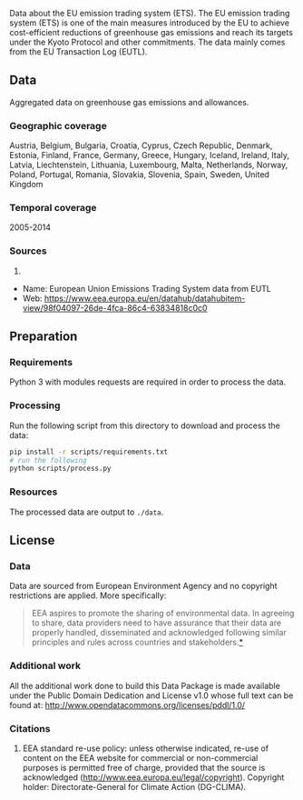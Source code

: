 Data about the EU emission trading system (ETS). The EU emission trading system (ETS) is one of the main measures introduced by the EU to achieve cost-efficient reductions of greenhouse gas emissions and reach its targets under the Kyoto Protocol and other commitments. The data mainly comes from the EU Transaction Log (EUTL).

## Data

Aggregated data on greenhouse gas emissions and allowances. 

### Geographic coverage

Austria, Belgium, Bulgaria, Croatia, Cyprus, Czech Republic, Denmark, Estonia, Finland, France, Germany, Greece, Hungary, Iceland, Ireland, Italy, Latvia, Liechtenstein, Lithuania, Luxembourg, Malta, Netherlands, Norway, Poland, Portugal, Romania, Slovakia, Slovenia, Spain, Sweden, United Kingdom

### Temporal coverage

2005-2014

### Sources

1. 
  * Name: European Union Emissions Trading System data from EUTL
  * Web: https://www.eea.europa.eu/en/datahub/datahubitem-view/98f04097-26de-4fca-86c4-63834818c0c0

## Preparation

### Requirements

Python 3 with modules requests  are required in order to process the data. 

### Processing

Run the following script from this directory to download and process the data:

```bash
pip install -r scripts/requirements.txt
# run the following
python scripts/process.py
```

### Resources

The processed data are output to `./data`.

## License

### Data

Data are sourced from European Environment Agency and no copyright restrictions are applied. More specifically:
> EEA aspires to promote the sharing of environmental data. In agreeing to share, data providers need to have assurance that their data are properly handled, disseminated and acknowledged following similar principles and rules across countries and stakeholders.[*][permissions]

### Additional work

All the additional work done to build this Data Package is made available under the Public Domain Dedication and License v1.0 whose full text can be found at: http://www.opendatacommons.org/licenses/pddl/1.0/


### Citations

1. EEA standard re-use policy: unless otherwise indicated, re-use of content on the EEA website for commercial or non-commercial purposes is permitted free of charge, provided that the source is acknowledged (http://www.eea.europa.eu/legal/copyright). Copyright holder: Directorate-General for Climate Action (DG-CLIMA).

[permissions]: http://www.eea.europa.eu/legal/eea-data-policy
